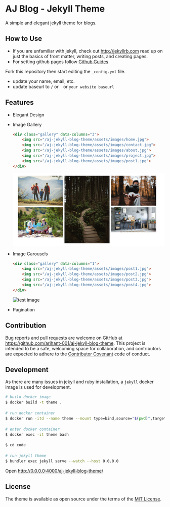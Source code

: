 # AJ Blog - Jekyll Theme
A simple and elegant jekyll theme for blogs.

## How to Use
- If you are unfamiliar with jekyll, check out <http://jekyllrb.com> read up on just the basics of front matter, writing posts, and creating pages.
- For setting github pages follow [Github Guides](https://guides.github.com/features/pages/)

Fork this repository then start editing the `_config.yml` file.
- update your name, email, etc.
- update baseurl to `/` or ` ` or `your website baseurl`

## Features
- Elegant Design
- Image Gallery  
    ```html
    <div class="gallery" data-columns="3">
        <img src="/aj-jekyll-blog-theme/assets/images/home.jpg">
        <img src="/aj-jekyll-blog-theme/assets/images/contact.jpg">
        <img src="/aj-jekyll-blog-theme/assets/images/about.jpg">
        <img src="/aj-jekyll-blog-theme/assets/images/project.jpg">
        <img src="/aj-jekyll-blog-theme/assets/images/post1.jpg">
    </div>
    ```
  
    ![test image](./assets/images/gallery.png)
    
- Image Carousels
    ```html
    <div class="gallery" data-columns="1">
        <img src="/aj-jekyll-blog-theme/assets/images/post1.jpg">
        <img src="/aj-jekyll-blog-theme/assets/images/post2.jpg">
        <img src="/aj-jekyll-blog-theme/assets/images/post3.jpg">
        <img src="/aj-jekyll-blog-theme/assets/images/post4.jpg">
    </div>
    ```
    ![test image](./assets/images/carousels.png)

- Pagination

## Contribution

Bug reports and pull requests are welcome on GitHub at <https://github.com/arihant-001/aj-jekyll-blog-theme>. This project is intended to be a safe, welcoming space for collaboration, and contributors are expected to adhere to the [Contributor Covenant](http://contributor-covenant.org) code of conduct.

## Development

As there are many issues in jekyll and ruby installation, a `jekyll` docker image is used for development.
```sh
# build docker image 
$ docker build -t theme .

# run docker container
$ docker run -itd --name theme --mount type=bind,source="$(pwd)",target=/srv/jekyll/code -p 4000:4000 theme bash

# enter docker container
$ docker exec -it theme bash

$ cd code

# run jekyll theme
$ bundler exec jekyll serve --watch --host 0.0.0.0
```

Open <http://0.0.0.0:4000/aj-jekyll-blog-theme/> 

## License

The theme is available as open source under the terms of the [MIT License](https://opensource.org/licenses/MIT).

